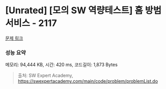 # [Unrated] [모의 SW 역량테스트] 홈 방범 서비스 - 2117 

[문제 링크](https://swexpertacademy.com/main/code/problem/problemDetail.do?contestProbId=AV5V61LqAf8DFAWu) 

### 성능 요약

메모리: 94,444 KB, 시간: 420 ms, 코드길이: 1,873 Bytes



> 출처: SW Expert Academy, https://swexpertacademy.com/main/code/problem/problemList.do